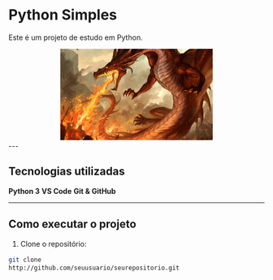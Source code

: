 <!-- markdownlint-disable MD033 -->

# Python Simples  

 Este é um projeto de estudo em Python.
<div align="center">
<img src="img/dragao.jpg"alt="Logo Dragão" width="300">
 </div>
---

## Tecnologias utilizadas

**Python 3**
**VS Code**
**Git & GitHub**

---

## Como executar o projeto

1. Clone o repositório:

```bash
git clone
http://github.com/seuusuario/seurepositorio.git

